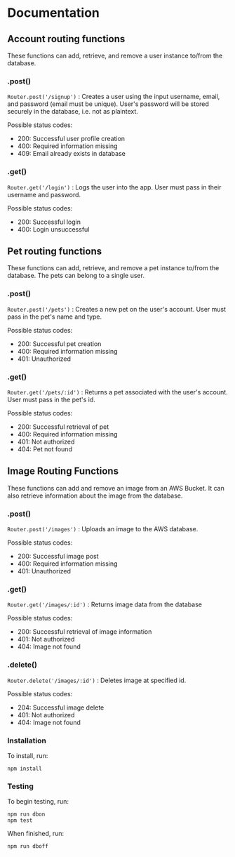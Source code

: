 # Documentation

## Account routing functions

These functions can add, retrieve, and remove a user instance to/from the database.

### .post()
`Router.post('/signup')` : Creates a user using the input username, email, and password (email must be unique). User's password will be stored securely in the database, i.e. not as plaintext.

Possible status codes:
- 200: Successful user profile creation
- 400: Required information missing
- 409: Email already exists in database

### .get()
`Router.get('/login')` : Logs the user into the app. User must pass in their username and password.

Possible status codes:
- 200: Successful login
- 400: Login unsuccessful

## Pet routing functions

These functions can add, retrieve, and remove a pet instance to/from the database. The pets can belong to a single user.

### .post()
`Router.post('/pets')` : Creates a new pet on the user's account. User must pass in the pet's name and type.

Possible status codes:
- 200: Successful pet creation
- 400: Required information missing
- 401: Unauthorized

### .get()
`Router.get('/pets/:id')` : Returns a pet associated with the user's account. User must pass in the pet's id.

Possible status codes:
- 200: Successful retrieval of pet
- 400: Required information missing
- 401: Not authorized
- 404: Pet not found

## Image Routing Functions

These functions can add and remove an image from an AWS Bucket. It can also retrieve information about the image from the database.

### .post()
`Router.post('/images')` : Uploads an image to the AWS database.

Possible status codes:
- 200: Successful image post
- 400: Required information missing
- 401: Unauthorized

### .get()
`Router.get('/images/:id')` : Returns image data from the database

Possible status codes:
- 200: Successful retrieval of image information
- 401: Not authorized
- 404: Image not found

### .delete()
`Router.delete('/images/:id')` : Deletes image at specified id.

Possible status codes:
- 204: Successful image delete
- 401: Not authorized
- 404: Image not found

### Installation

To install, run:

    npm install

### Testing

To begin testing, run:

    npm run dbon
    npm test
    
When finished, run:

    npm run dboff
